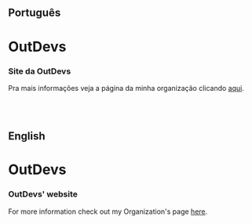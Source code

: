 <h2>Português</h2>
<h1>OutDevs</h1>
<h3>Site da OutDevs</h3>
<p>Pra mais informações veja a página da minha organização clicando <a href="https://github.com/OutDevs">aqui</a>.</p>

<br><br>

<h2>English</h2>
<h1>OutDevs</h1>
<h3>OutDevs' website</h3>
  <p>For more information check out my Organization's page <a href="https://github.com/OutDevs">here</a>.</p>

